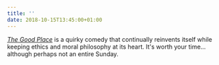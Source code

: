 ```yaml
---
title: ''
date: 2018-10-15T13:45:00+01:00
---
```

<cite>[The Good Place](https://www.imdb.com/title/tt4955642/)</cite> is a quirky comedy that continually reinvents itself while keeping ethics and moral philosophy at its heart. It's worth your time... although perhaps not an entire Sunday.
